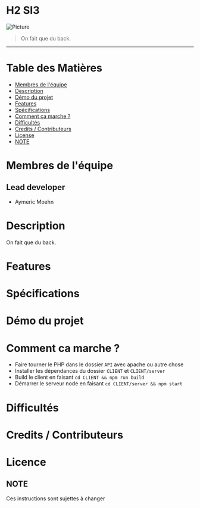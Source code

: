 # H2 SI3


![Picture](https://via.placeholder.com/782x90?text=Personnal+Init+Sample)

> On fait que du back.
<hr>

# Table des Matières

* [Membres de l'équipe](#membres-de-l'équipe)
* [Description](#description)
* [Démo du projet](#démo-du-projet)
* [Features](#features) 
* [Spécifications](#specifications)
* [Comment ça marche ?](#comment-ça-marche-?)
* [Difficultés](#difficultés)
* [Credits / Contributeurs](#credits-/-contributeurs)
* [License](#license)
* [NOTE](#note)

# Membres de l'équipe

## Lead developer
* Aymeric Moehn

# Description

On fait que du back.

# Features

# Spécifications

# Démo du projet

# Comment ca marche ?

* Faire tourner le PHP dans le dossier `API` avec apache ou autre chose
* Installer les dépendances du dossier `CLIENT` et `CLIENT/server`
* Build le client en faisant `cd CLIENT && npm run build`
* Démarrer le serveur node en faisant `cd CLIENT/server && npm start`

# Difficultés

# Credits / Contributeurs

# Licence

## NOTE

Ces instructions sont sujettes à changer
